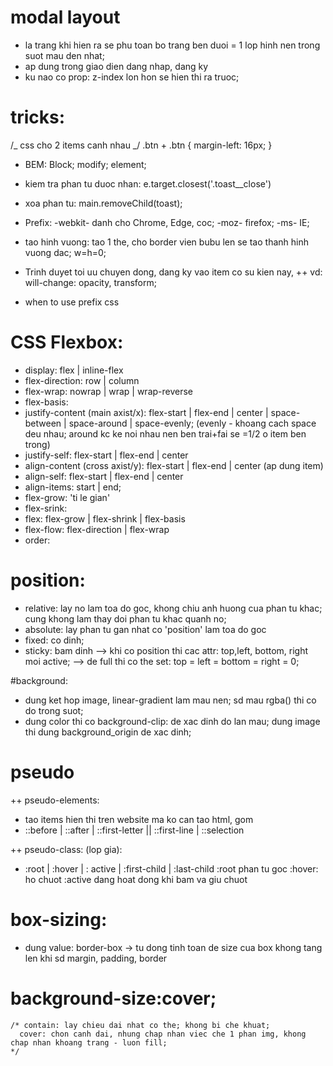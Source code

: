 # modal layout

- la trang khi hien ra se phu toan bo trang ben duoi = 1 lop hinh nen trong suot mau den nhat;
- ap dung trong giao dien dang nhap, dang ky
- ku nao co prop: z-index lon hon se hien thi ra truoc;

# tricks:

/_ css cho 2 items canh nhau _/
.btn + .btn {
margin-left: 16px;
}

- BEM: Block; modify; element;
- kiem tra phan tu duoc nhan: e.target.closest('.toast\_\_close')
- xoa phan tu: main.removeChild(toast);
- Prefix: -webkit- danh cho Chrome, Edge, coc; -moz- firefox; -ms- IE;

- tao hinh vuong: tao 1 the, cho border vien bubu len se tao thanh hinh vuong dac; w=h=0;
- Trinh duyet toi uu chuyen dong, dang ky vao item co su kien nay,
  ++ vd: will-change: opacity, transform;

- when to use prefix css

# CSS Flexbox:

- display: flex | inline-flex
- flex-direction: row | column
- flex-wrap: nowrap | wrap | wrap-reverse
- flex-basis: <length>
- justify-content (main axist/x): flex-start | flex-end | center | space-between | space-around | space-evenly; (evenly - khoang cach space deu nhau; around kc ke noi nhau nen ben trai+fai se =1/2 o item ben trong)
- justify-self: flex-start | flex-end | center
- align-content (cross axist/y): flex-start | flex-end | center (ap dung item)
- align-self: flex-start | flex-end | center
- align-items: start | end;
- flex-grow: <number> 'ti le gian'
- flex-srink:<number>
- flex: flex-grow | flex-shrink | flex-basis
- flex-flow: flex-direction | flex-wrap
- order: <number>

# position:

- relative: lay no lam toa do goc, khong chiu anh huong cua phan tu khac; cung khong lam thay doi phan tu khac quanh no;
- absolute: lay phan tu gan nhat co 'position' lam toa do goc
- fixed: co dinh;
- sticky: bam dinh
  --> khi co position thi cac attr: top,left, bottom, right moi active;
  --> de full thi co the set: top = left = bottom = right = 0;

#background:

- dung ket hop image, linear-gradient lam mau nen; sd mau rgba() thi co do trong suot;
- dung color thi co background-clip: de xac dinh do lan mau; dung image thi dung background_origin de xac dinh;

# pseudo

++ pseudo-elements:

- tao items hien thi tren website ma ko can tao html, gom
- ::before | ::after | ::first-letter || ::first-line | ::selection

++ pseudo-class: (lop gia):

- :root | :hover | : active | :first-child | :last-child
  :root phan tu goc
  :hover: ho chuot
  :active dang hoat dong khi bam va giu chuot

# box-sizing:

- dung value: border-box -> tu dong tinh toan de size cua box khong tang len khi sd margin, padding, border

# background-size:cover;

    /* contain: lay chieu dai nhat co the; khong bi che khuat;
      cover: chon canh dai, nhung chap nhan viec che 1 phan img, khong chap nhan khoang trang - luon fill;
    */
